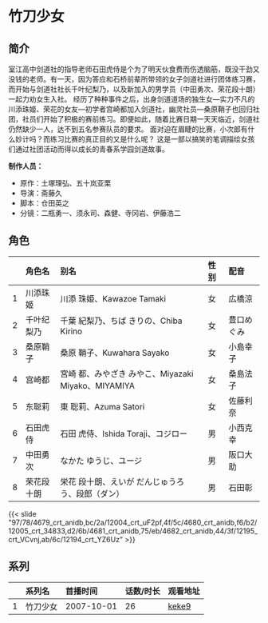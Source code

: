 # 竹刀少女


## 简介

室江高中剑道社的指导老师石田虎侍是个为了明天伙食费而伤透脑筋，既没干劲又没钱的老师。有一天，因为答应和石桥前辈所带领的女子剑道社进行团体练习赛，而开始与剑道社社长千叶纪梨乃，以及新加入的男学员（中田勇次、荣花段十朗）一起力劝女生入社。
经历了种种事件之后，出身剑道道场的独生女—实力不凡的川添珠姬、荣花的女友—初学者宫崎都加入剑道社，幽灵社员—桑原鞘子也回归社团，社员们开始了积极的赛前练习。即便如此，随着比赛日期一天天临近，剑道社仍然缺少一人，达不到五名参赛队员的要求。
面对迫在眉睫的比赛，小次郎有什么妙计吗？而练习比赛的真正目的又是什么呢？
这是一部以搞笑的笔调描绘女孩们通过社团活动而得以成长的青春系学园剑道故事。

**制作人员：**
- 原作：土塚理弘、五十岚亚栗
- 导演：斋藤久
- 脚本：仓田英之
- 分镜：二瓶勇一、须永司、森健、寺冈岩、伊藤浩二

## 角色

|     |   角色名   |   别名  | 性别 |  配音  |
|:--- |:------  |:----      |:---  |:--   |
| 1 | 川添珠姬 | 川添 珠姫、Kawazoe Tamaki | 女 | 広橋涼 |
| 2 | 千叶纪梨乃 | 千葉 紀梨乃、ちば きりの、Chiba Kirino | 女 | 豊口めぐみ |
| 3 | 桑原鞘子 | 桑原 鞘子、Kuwahara Sayako | 女 | 小島幸子 |
| 4 | 宫崎都 | 宮崎 都、みやざき みやこ、Miyazaki Miyako、MIYAMIYA | 女 | 桑島法子 |
| 5 | 东聪莉 | 東 聡莉、Azuma Satori | 女 | 佐藤利奈 |
| 6 | 石田虎侍 | 石田 虎侍、Ishida Toraji、コジロー | 男 | 小西克幸 |
| 7 | 中田勇次 | なかた ゆうじ、ユージ | 男 | 阪口大助 |
| 8 | 荣花段十朗 | 栄花 段十朗、えいが だんじゅうろう、段郎（ダン） | 男 | 石田彰 |

{{< slide "97/78/4679_crt_anidb,bc/2a/12004_crt_uF2pf,4f/5c/4680_crt_anidb,f6/b2/12005_crt_34833,d2/6b/4681_crt_anidb,75/eb/4682_crt_anidb,44/3f/12195_crt_VCvnj,ab/6c/12194_crt_YZ6Uz" >}}

## 系列

|     | 系列名  | 首播时间       | 话数/时长 | 观看地址                                                    |
| :-- | :--- | :--------- | :---- | :------------------------------------------------------ |
| 1   | 竹刀少女 | 2007-10-01 | 26    | [keke9](https://www.keke9.app/play/24207-4-190865.html) |



